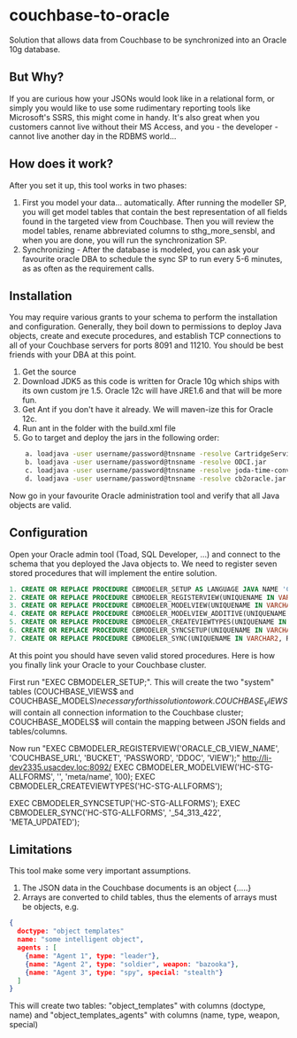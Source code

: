 couchbase-to-oracle
===================

Solution that allows data from Couchbase to be synchronized into an Oracle 10g database.

But Why?
-------------------
If you are curious how your JSONs would look like in a relational form, or simply you would like to use some rudimentary reporting tools like Microsoft's SSRS, this might come in handy. It's also great when you customers cannot live without their MS Access, and you - the developer - cannot live another day in the RDBMS world...


How does it work?
--------------------
After you set it up, this tool works in two phases:
1. First you model your data... automatically. After running the modeller SP, you will get model tables that contain the best representation of all fields found in the targeted view from Couchbase. Then you will review the model tables, rename abbreviated columns to sthg_more_sensbl, and when you are done, you will run the synchronization SP.
2. Synchronizing - After the database is modeled, you can ask your favourite oracle DBA to schedule the sync SP to run every 5-6 minutes, as as often as the requirement calls.


Installation
--------------------
You may require various grants to your schema to perform the installation and configuration. Generally, they boil down to permissions to deploy Java objects, create and execute procedures, and establish TCP connections to all of your Couchbase servers for ports 8091 and 11210. You should be best friends with your DBA at this point.

1. Get the source
2. Download JDK5 as this code is written for Oracle 10g which ships with its own custom jre 1.5. Oracle 12c will have JRE1.6 and that will be more fun.
3. Get Ant if you don't have it already. We will maven-ize this for Oracle 12c.
4. Run ant in the folder with the build.xml file
5. Go to target and deploy the jars in the following order:
```bash	
	a. loadjava -user username/password@tnsname -resolve CartridgeServices.jar
	b. loadjava -user username/password@tnsname -resolve ODCI.jar
	c. loadjava -user username/password@tnsname -resolve joda-time-convert-2.3-jdk5.jar
	d. loadjava -user username/password@tnsname -resolve cb2oracle.jar
```
Now go in your favourite Oracle administration tool and verify that all Java objects are valid.

Configuration
--------------------
Open your Oracle admin tool (Toad, SQL Developer, ...) and connect to the schema that you deployed the Java objects to. We need to register seven stored procedures that will implement the entire solution.
```sql
1. CREATE OR REPLACE PROCEDURE CBMODELER_SETUP AS LANGUAGE JAVA NAME 'CouchbaseModeler.setup()';
2. CREATE OR REPLACE PROCEDURE CBMODELER_REGISTERVIEW(UNIQUENAME IN VARCHAR2, URL IN VARCHAR2, BUCKET IN VARCHAR2, PASS IN VARCHAR2, DDOC IN VARCHAR2, VIEWNAME IN VARCHAR2 ) AS LANGUAGE JAVA NAME 'CouchbaseModeler.registerView(java.lang.String, java.lang.String, java.lang.String, java.lang.String, java.lang.String, java.lang.String)';
3. CREATE OR REPLACE PROCEDURE CBMODELER_MODELVIEW(UNIQUENAME IN VARCHAR2, ROOTXPATH IN VARCHAR2, TABLENAMEXPATH IN VARCHAR2, SAMPLESIZE IN NUMBER) AS LANGUAGE JAVA NAME 'CouchbaseModeler.modelView(java.lang.String, java.lang.String, java.lang.String, java.math.BigDecimal)';
4. CREATE OR REPLACE PROCEDURE CBMODELER_MODELVIEW_ADDITIVE(UNIQUENAME IN VARCHAR2, ROOTXPATH IN VARCHAR2, TABLENAMEXPATH IN VARCHAR2, SAMPLESIZE IN NUMBER) AS LANGUAGE JAVA NAME 'CouchbaseModeler.modelViewAdditive(java.lang.String, java.lang.String, java.lang.String, java.math.BigDecimal)';
5. CREATE OR REPLACE PROCEDURE CBMODELER_CREATEVIEWTYPES(UNIQUENAME IN VARCHAR2) AS LANGUAGE JAVA NAME 'CouchbaseModeler.createViewTypes(java.lang.String)';
6. CREATE OR REPLACE PROCEDURE CBMODELER_SYNCSETUP(UNIQUENAME IN VARCHAR2) AS LANGUAGE JAVA NAME 'CouchbaseSync.setupTables(java.lang.String)';
7. CREATE OR REPLACE PROCEDURE CBMODELER_SYNC(UNIQUENAME IN VARCHAR2, ROOTTABLE IN VARCHAR2, TIMECOLUMN IN VARCHAR2) AS LANGUAGE JAVA NAME 'CouchbaseSync.synchronize(java.lang.String, java.lang.String, java.lang.String)';
```

At this point you should have seven valid stored procedures. Here is how you finally link your Oracle to your Couchbase cluster.

First run "EXEC CBMODELER_SETUP;". This will create the two "system" tables (COUCHBASE_VIEWS$ and COUCHBASE_MODELS$) necessary for this solution to work. COUCHBASE_VIEWS$ will contain all connection information to the Couchbase cluster; COUCHBASE_MODELS$ will contain the mapping between JSON fields and tables/columns.

Now run "EXEC CBMODELER_REGISTERVIEW('ORACLE_CB_VIEW_NAME', 'COUCHBASE_URL', 'BUCKET', 'PASSWORD', 'DDOC', 'VIEW');"
http://li-dev2335.usacdev.loc:8092/
EXEC CBMODELER_MODELVIEW('HC-STG-ALLFORMS', '', 'meta/name', 100);
EXEC CBMODELER_CREATEVIEWTYPES('HC-STG-ALLFORMS');

EXEC CBMODELER_SYNCSETUP('HC-STG-ALLFORMS');
EXEC CBMODELER_SYNC('HC-STG-ALLFORMS', '_54_313_422', 'META_UPDATED');


	
Limitations
------------------
This tool make some very important assumptions.
1. The JSON data in the Couchbase documents is an object {.....}
2. Arrays are converted to child tables, thus the elements of arrays must be objects, e.g.
```json
{
  doctype: "object templates"
  name: "some intelligent object",
  agents : [
    {name: "Agent 1", type: "leader"},
    {name: "Agent 2", type: "soldier", weapon: "bazooka"},
    {name: "Agent 3", type: "spy", special: "stealth"}
  ] 
}
```
This will create two tables: "object_templates" with columns (doctype, name) and "object_templates_agents" with columns (name, type, weapon, special)


